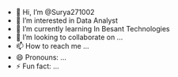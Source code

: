 - 👋 Hi, I’m @Surya271002
- 👀 I’m interested in Data Analyst
- 🌱 I’m currently learning In Besant Technologies 
- 💞️ I’m looking to collaborate on ...
- 📫 How to reach me ...
- 😄 Pronouns: ...
- ⚡ Fun fact: ...

<!---
Surya271002/Surya271002 is a ✨ special ✨ repository because its `README.md` (this file) appears on your GitHub profile.
You can click the Preview link to take a look at your changes.
--->
